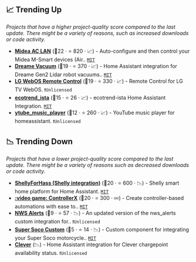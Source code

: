 ## 📈 Trending Up

_Projects that have a higher project-quality score compared to the last update. There might be a variety of reasons, such as increased downloads or code activity._

- <b><a href="https://github.com/georgezhao2010/midea_ac_lan">Midea AC LAN</a></b> (🥇22 ·  ⭐ 820 · 📈) - Auto-configure and then control your Midea M-Smart devices (Air.. <code><a href="http://bit.ly/34MBwT8">MIT</a></code>
- <b><a href="https://github.com/Tasshack/dreame-vacuum">Dreame Vacuum</a></b> (🥇19 ·  ⭐ 370 · 📈) - Home Assistant integration for Dreame Gen2 Lidar robot vacuums.. <code><a href="http://bit.ly/34MBwT8">MIT</a></code>
- <b><a href="https://github.com/madmicio/LG-WebOS-Remote-Control">LG WebOS Remote Control</a></b> (🥇19 ·  ⭐ 330 · 📈) - Remote Control for LG TV WebOS. <code>❗Unlicensed</code>
- <b><a href="https://github.com/Ludy87/ecotrend-ista">ecotrend_ista</a></b> (🥈15 ·  ⭐ 26 · 📈) - ecotrend-ista Home Assistant Integration. <code><a href="http://bit.ly/34MBwT8">MIT</a></code>
- <b><a href="https://github.com/KoljaWindeler/ytube_music_player">ytube_music_player</a></b> (🥈12 ·  ⭐ 260 · 📈) - YouTube music player for homeassistant. <code>❗Unlicensed</code>

## 📉 Trending Down

_Projects that have a lower project-quality score compared to the last update. There might be a variety of reasons such as decreased downloads or code activity._

- <b><a href="https://github.com/StyraHem/ShellyForHASS">ShellyForHass (Shelly integration)</a></b> (🥇20 ·  ⭐ 600 · 📉) - Shelly smart home platform for Home Assistant. <code><a href="http://bit.ly/34MBwT8">MIT</a></code>
- <b><a href="https://github.com/xaviml/controllerx">:video game: ControllerX</a></b> (🥇20 ·  ⭐ 300 · 💤) - Create controller-based automations with ease to.. <code><a href="http://bit.ly/34MBwT8">MIT</a></code>
- <b><a href="https://github.com/finity69x2/nws_alerts">NWS Alerts</a></b> (🥉9 ·  ⭐ 57 · 📉) - An updated version of the nws_alerts custom integration for.. <code>❗Unlicensed</code>
- <b><a href="https://github.com/drakhart/ha-super-soco-custom">Super Soco Custom</a></b> (🥉5 ·  ⭐ 14 · 📉) - Custom component for integrating your Super Soco motorcycle.. <code><a href="http://bit.ly/34MBwT8">MIT</a></code>
- <b><a href="{}">Clever</a></b> (📉) - Home Assistant integration for Clever chargepoint availability status. <code>❗Unlicensed</code>


